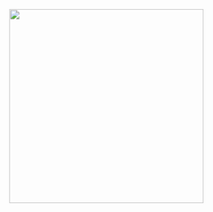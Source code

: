 <img src="https://k9-drupal-images.k.dk/k9-drupal-images.k.dk/styles/main_image_desktop/s3/2014/04-22/343371.jpg?itok=i9xqA-F0" width="350" >
